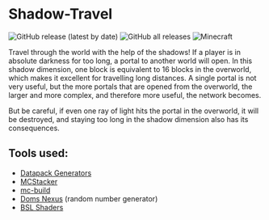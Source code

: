 # Shadow-Travel

![GitHub release (latest by date)](https://img.shields.io/github/v/release/2mal3/Shadow-Travel?style=flat-square) ![GitHub all releases](https://img.shields.io/github/downloads/2mal3/Shadow-Travel/total?style=flat-square) ![Minecraft](https://img.shields.io/badge/Minecraft-1.19-orange?style=flat-square)

Travel through the world with the help of the shadows!
If a player is in absolute darkness for too long, a portal to another world will open. In this shadow dimension, one block is equivalent to 16 blocks in the overworld, which makes it excellent for travelling long distances.
A single portal is not very useful, but the more portals that are opened from the overworld, the larger and more complex, and therefore more useful, the network becomes.

But be careful, if even one ray of light hits the portal in the overworld, it will be destroyed, and staying too long in the shadow dimension also has its consequences.


## Tools used:
- [Datapack Generators](https://misode.github.io/)
- [MCStacker](https://mcstacker.net/)
- [mc-build](https://github.com/mc-build/mc-build)
- [Doms Nexus](https://github.com/Dominexis/Doms-Nexus) (random number generator)
- [BSL Shaders](https://www.curseforge.com/minecraft/customization/bsl-shaders)
